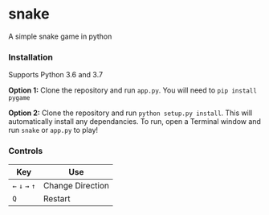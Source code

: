 # snake
A simple snake game in python

### Installation
Supports Python 3.6 and 3.7

**Option 1:**
Clone the repository and run `app.py`.  You will need to `pip install pygame`

**Option 2:**
Clone the repository and run `python setup.py install`. This will automatically install any dependancies. To run, open a Terminal window and run `snake` or `app.py` to play!

### Controls
|Key|Use|
|--|--|
| `←`  `↓` `→` `↑`  |Change Direction |
|`Q` 	| Restart|
